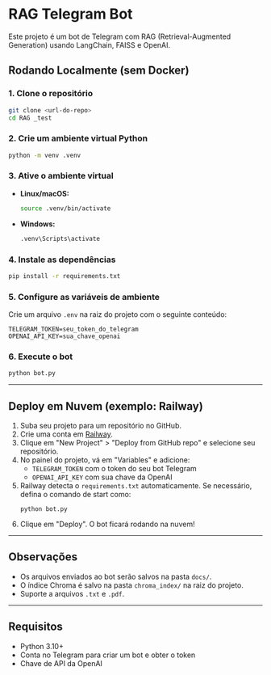 # RAG Telegram Bot

Este projeto é um bot de Telegram com RAG (Retrieval-Augmented Generation) usando LangChain, FAISS e OpenAI.

## Rodando Localmente (sem Docker)

### 1. Clone o repositório
```bash
git clone <url-do-repo>
cd RAG _test
```

### 2. Crie um ambiente virtual Python
```bash
python -m venv .venv
```

### 3. Ative o ambiente virtual
- **Linux/macOS:**
  ```bash
  source .venv/bin/activate
  ```
- **Windows:**
  ```bash
  .venv\Scripts\activate
  ```

### 4. Instale as dependências
```bash
pip install -r requirements.txt
```

### 5. Configure as variáveis de ambiente
Crie um arquivo `.env` na raiz do projeto com o seguinte conteúdo:
```
TELEGRAM_TOKEN=seu_token_do_telegram
OPENAI_API_KEY=sua_chave_openai
```

### 6. Execute o bot
```bash
python bot.py
```

---

## Deploy em Nuvem (exemplo: Railway)

1. Suba seu projeto para um repositório no GitHub.
2. Crie uma conta em [Railway](https://railway.app/).
3. Clique em "New Project" > "Deploy from GitHub repo" e selecione seu repositório.
4. No painel do projeto, vá em "Variables" e adicione:
   - `TELEGRAM_TOKEN` com o token do seu bot Telegram
   - `OPENAI_API_KEY` com sua chave da OpenAI
5. Railway detecta o `requirements.txt` automaticamente. Se necessário, defina o comando de start como:
   ```
   python bot.py
   ```
6. Clique em "Deploy". O bot ficará rodando na nuvem!

---

## Observações
- Os arquivos enviados ao bot serão salvos na pasta `docs/`.
- O índice Chroma é salvo na pasta `chroma_index/` na raiz do projeto.
- Suporte a arquivos `.txt` e `.pdf`.

---

## Requisitos
- Python 3.10+
- Conta no Telegram para criar um bot e obter o token
- Chave de API da OpenAI
